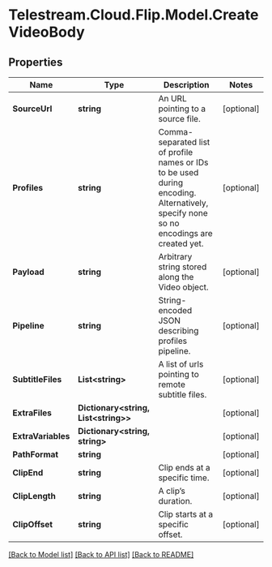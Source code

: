 # Telestream.Cloud.Flip.Model.CreateVideoBody
## Properties

Name | Type | Description | Notes
------------ | ------------- | ------------- | -------------
**SourceUrl** | **string** | An URL pointing to a source file. | [optional] 
**Profiles** | **string** | Comma-separated list of profile names or IDs to be used during encoding. Alternatively, specify none so no encodings are created yet. | [optional] 
**Payload** | **string** | Arbitrary string stored along the Video object. | [optional] 
**Pipeline** | **string** | String-encoded JSON describing profiles pipeline. | [optional] 
**SubtitleFiles** | **List&lt;string&gt;** | A list of urls pointing to remote subtitle files. | [optional] 
**ExtraFiles** | **Dictionary&lt;string, List&lt;string&gt;&gt;** |  | [optional] 
**ExtraVariables** | **Dictionary&lt;string, string&gt;** |  | [optional] 
**PathFormat** | **string** |  | [optional] 
**ClipEnd** | **string** | Clip ends at a specific time. | [optional] 
**ClipLength** | **string** | A clip’s duration. | [optional] 
**ClipOffset** | **string** | Clip starts at a specific offset. | [optional] 

[[Back to Model list]](../README.md#documentation-for-models) [[Back to API list]](../README.md#documentation-for-api-endpoints) [[Back to README]](../README.md)

